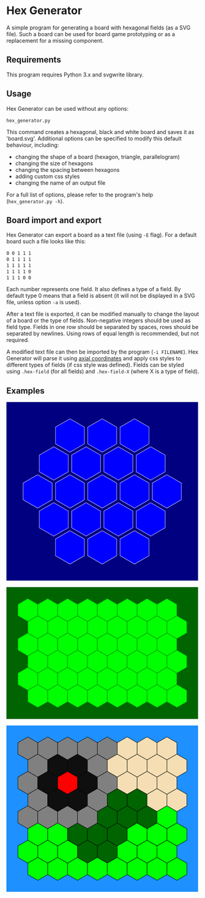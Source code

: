 # Hex Generator

A simple program for generating a board with hexagonal fields (as a SVG file). Such a board can be used for board game prototyping or as a replacement for a missing component.

## Requirements
This program requires Python 3.x and svgwrite library.
## Usage
Hex Generator can be used without any options:

    hex_generator.py

This command creates a hexagonal, black and white board and saves it as 'board.svg'. Additional options can be specified to modify this default behaviour, including:
* changing the shape of a board (hexagon, triangle, parallelogram)
* changing the size of hexagons
* changing the spacing between hexagons
* adding custom css styles
* changing the name of an output file

For a full list of options, please refer to the program's help (`hex_generator.py -h`).

## Board import and export

Hex Generator can export a board as a text file (using `-E` flag). For a default board such a file looks like this:

```
0 0 1 1 1
0 1 1 1 1
1 1 1 1 1
1 1 1 1 0
1 1 1 0 0
```

Each number represents one field. It also defines a type of a field. By default type 0 means that a field is absent (it will not be displayed in a SVG file, unless option `-a` is used).

After a text file is exported, it can be modified manually to change the layout of a board or the type of fields. Non-negative integers should be used as field type. Fields in one row should be separated by spaces, rows should be separated by newlines. Using rows of equal length is recommended, but not required.

A modified text file can then be imported by the program (`-i FILENAME`). Hex Generator will parse it using [axial coordinates](http://www.redblobgames.com/grids/hexagons/#coordinates) and apply css styles to different types of fields (if css style was defined). Fields can be styled using `.hex-field` (for all fields) and `.hex-field-X` (where X is a type of field).

## Examples
![Space](examples/board1.png)

![Space](examples/board2.png)

![Space](examples/board3.png)
